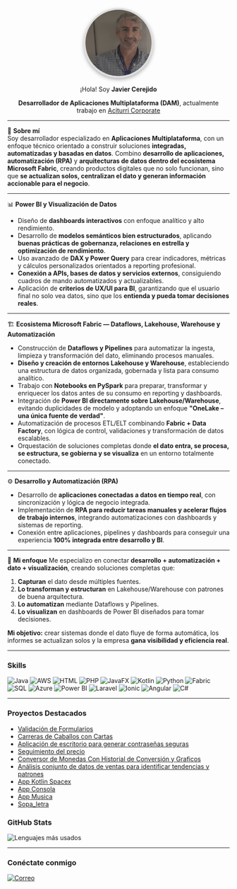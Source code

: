 <div align="center">
  <img src="https://github.com/Javicadiz1975/javi-cerejido/raw/main/IMG_E1252.JPG" alt="Mi Foto de Perfil" width="150" height="150" style="border-radius: 50%; border: 4px solid #ddd; box-shadow: 0 4px 8px rgba(0, 0, 0, 0.3); object-fit: cover;">

  <p> ¡Hola! Soy <strong>Javier Cerejido</strong> </p>

 <p>
  <strong>Desarrollador de Aplicaciones Multiplataforma (DAM)</strong>, actualmente trabajo en <a href="https://www.aciturri.com/es/">Aciturri Corporate</a>
</p>
</div>

---

💼 **Sobre mí**  
Soy desarrollador especializado en **Aplicaciones Multiplataforma**, con un enfoque técnico orientado a construir soluciones **integradas, automatizadas y basadas en datos**. Combino **desarrollo de aplicaciones, automatización (RPA)** y **arquitecturas de datos dentro del ecosistema Microsoft Fabric**, creando productos digitales que no solo funcionan, sino que **se actualizan solos, centralizan el dato y generan información accionable para el negocio**.

---

📊 **Power BI y Visualización de Datos**
- Diseño de **dashboards interactivos** con enfoque analítico y alto rendimiento.
- Desarrollo de **modelos semánticos bien estructurados**, aplicando **buenas prácticas de gobernanza, relaciones en estrella y optimización de rendimiento**.
- Uso avanzado de **DAX y Power Query** para crear indicadores, métricas y cálculos personalizados orientados a reporting profesional.
- **Conexión a APIs, bases de datos y servicios externos**, consiguiendo cuadros de mando automatizados y actualizables.
- Aplicación de **criterios de UX/UI para BI**, garantizando que el usuario final no solo vea datos, sino que los **entienda y pueda tomar decisiones reales**.

---

🏗 **Ecosistema Microsoft Fabric — Dataflows, Lakehouse, Warehouse y Automatización**
- Construcción de **Dataflows y Pipelines** para automatizar la ingesta, limpieza y transformación del dato, eliminando procesos manuales.
- **Diseño y creación de entornos Lakehouse y Warehouse**, estableciendo una estructura de datos organizada, gobernada y lista para consumo analítico.
- Trabajo con **Notebooks en PySpark** para preparar, transformar y enriquecer los datos antes de su consumo en reporting y dashboards.
- Integración de **Power BI directamente sobre Lakehouse/Warehouse**, evitando duplicidades de modelo y adoptando un enfoque **"OneLake – una única fuente de verdad"**.
- Automatización de procesos ETL/ELT combinando **Fabric + Data Factory**, con lógica de control, validaciones y transformación de datos escalables.
- Orquestación de soluciones completas donde **el dato entra, se procesa, se estructura, se gobierna y se visualiza** en un entorno totalmente conectado.

---

⚙️ **Desarrollo y Automatización (RPA)**
- Desarrollo de **aplicaciones conectadas a datos en tiempo real**, con sincronización y lógica de negocio integrada.
- Implementación de **RPA para reducir tareas manuales y acelerar flujos de trabajo internos**, integrando automatizaciones con dashboards y sistemas de reporting.
- Conexión entre aplicaciones, pipelines y dashboards para conseguir una experiencia **100% integrada entre desarrollo y BI**.

---

🎯 **Mi enfoque**
Me especializo en conectar **desarrollo + automatización + dato + visualización**, creando soluciones completas que:
1. **Capturan** el dato desde múltiples fuentes.
2. **Lo transforman y estructuran** en Lakehouse/Warehouse con patrones de buena arquitectura.
3. **Lo automatizan** mediante Dataflows y Pipelines.
4. **Lo visualizan** en dashboards de Power BI diseñados para tomar decisiones.

**Mi objetivo:** crear sistemas donde el dato fluye de forma automática, los informes se actualizan solos y la empresa **gana visibilidad y eficiencia real**.


---
### Skills
![Java](https://img.shields.io/badge/Java-ED8B00?style=flat&logo=java&logoColor=white)
![AWS](https://img.shields.io/badge/AWS-232F3E?style=flat&logo=amazon-aws&logoColor=white)
![HTML](https://img.shields.io/badge/HTML-E34F26?style=flat&logo=html5&logoColor=white)
![PHP](https://img.shields.io/badge/PHP-777BB4?style=flat&logo=php&logoColor=white)
![JavaFX](https://img.shields.io/badge/JavaFX-007396?style=flat&logo=java&logoColor=white)
![Kotlin](https://img.shields.io/badge/Kotlin-0095D5?style=flat&logo=kotlin&logoColor=white)
![Python](https://img.shields.io/badge/Python-3776AB?style=flat&logo=python&logoColor=white)
![Fabric](https://img.shields.io/badge/Fabric-316192?style=flat&logo=fabric&logoColor=white)
![SQL](https://img.shields.io/badge/SQL-4479A1?style=flat&logo=database&logoColor=white)
![Azure](https://img.shields.io/badge/Azure-0078D4?style=flat&logo=microsoft-azure&logoColor=white)
![Power BI](https://img.shields.io/badge/Power%20BI-F2C811?style=flat&logo=power-bi&logoColor=black)
![Laravel](https://img.shields.io/badge/Laravel-FF2D20?style=flat&logo=laravel&logoColor=white)
![Ionic](https://img.shields.io/badge/Ionic-3880FF?style=flat&logo=ionic&logoColor=white)
![Angular](https://img.shields.io/badge/Angular-DD0031?style=flat&logo=angular&logoColor=white)
![C#](https://img.shields.io/badge/C%23-239120?style=flat&logo=c-sharp&logoColor=white)

---

### Proyectos Destacados
- [Validación de Formularios](https://github.com/Javicadiz1975/Validacion_Formulario)
- [Carreras de Caballos con Cartas](https://github.com/Javicadiz1975/carreras-caballos-cartas)
- [Aplicación de escritorio para generar contraseñas seguras](https://github.com/Javicadiz1975/Generador_Contrase-a_segura)
- [Seguimiento del precio]( https://github.com/Javicadiz1975/Web-Scraper-para-Precios-de-Productos-Con-Alerta-de-Cambio-de-Precio-)
- [Conversor de Monedas Con Historial de Conversión y Graficos](https://github.com/Javicadiz1975/Conversor-de-Monedas-Con-Historial-de-Conversi-n-y-Gr-ficos-)
- [Análisis conjunto de datos de ventas para identificar tendencias y patrones](https://github.com/Javicadiz1975/An-lisis-Exploratorio-de-Datos-de-Ventas)
- [App Kotlin Spacex](https://github.com/Javicadiz1975/Api-Kotlin-Spacex)
- [App Consola](https://github.com/Javicadiz1975/App_carrera_caballos)
- [App Musica](https://github.com/Javicadiz1975/App_musica)
- [Sopa_letra](https://github.com/Javicadiz1975/App_SopaDeLetras)

### GitHub Stats

![Lenguajes más usados](https://github-readme-stats.vercel.app/api/top-langs/?username=Javicadiz1975&layout=compact&theme=radical)

---

### Conéctate conmigo

[![Correo](https://img.shields.io/badge/Correo-Contacto-red?style=flat&logo=hotmail)](mailto:ivajcc@hotmail.com)
